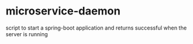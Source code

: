 # microservice-daemon
script to start a spring-boot application and returns successful when the server is running
